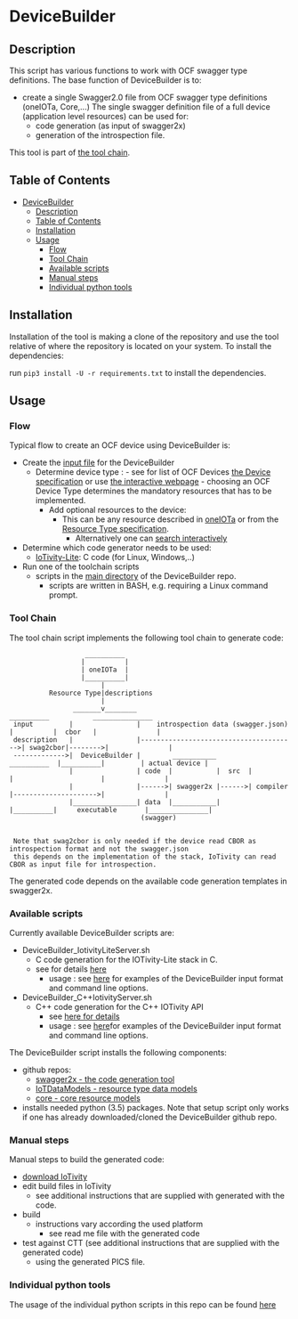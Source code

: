 # DeviceBuilder

## Description

This script has various functions to work with OCF swagger type definitions.
The base function of DeviceBuilder is to:

- create a single Swagger2.0 file from OCF swagger type definitions (oneIOTa, Core,...)
The single swagger definition file of a full device (application level resources) can be used for:
  - code generation (as input of swagger2x)
  - generation of the introspection file.

This tool is part of [the tool chain](#tool-chain).

## Table of Contents
- [DeviceBuilder](#devicebuilder)
  - [Description](#description)
  - [Table of Contents](#table-of-contents)
  - [Installation](#installation)
  - [Usage](#usage)
    - [Flow](#flow)
    - [Tool Chain](#tool-chain)
    - [Available scripts](#available-scripts)
    - [Manual steps](#manual-steps)
    - [Individual python tools](#individual-python-tools)
  
## Installation

Installation of the tool is making a clone of the repository and
use the tool relative of where the repository is located on your system.
To install the dependencies:

run ```pip3 install -U -r requirements.txt``` to install the dependencies.

## Usage

### Flow

Typical flow to create an OCF device using DeviceBuilder is:

- Create the [input file](/DeviceBuilder/DeviceBuilderInputFormat-file-examples) for the DeviceBuilder
  - Determine device type :
        - see for list of OCF Devices [the Device specification](https://openconnectivity.org/specs/OCF_Device_Specification.pdf) or use [the interactive webpage](https://openconnectivityfoundation.github.io/devicemodels/docs/index.html)
        - choosing an OCF Device Type determines the mandatory resources that has to be implemented.
    - Add optional resources to the device:
      - This can be any resource described in [oneIOTa](https://www.oneiota.org) or from the [Resource Type specification](https://openconnectivity.org/specs/OCF_Resource_Type_Specification.pdf).
        - Alternatively one can [search interactively](https://openconnectivityfoundation.github.io/devicemodels/docs/resource.html)
- Determine which code generator needs to be used:
  - [IoTivity-Lite](www.iotivity.org): C code (for Linux, Windows,..)
- Run one of the toolchain scripts
  - scripts in the [main directory](https://github.com/openconnectivityfoundation/DeviceBuilder) of the DeviceBuilder repo.
    - scripts are written in BASH, e.g. requiring a Linux command prompt.

### Tool Chain

The tool chain script implements the following tool chain to generate code:

                       __________
                      |          |
                      | oneIOTa  |
                      |__________|
                           |
              Resource Type|descriptions
                           |
                    _______v________                                          __________           _______________
     input         |                |    introspection data (swagger.json)   |          |  cbor   |               |
     description   |                |--------------------------------------->| swag2cbor|-------->|               |
     ------------->|  DeviceBuilder |        ___________         __________  |__________|         | actual device |
                   |                | code  |           |  src  |          |                      |               |
                   |                |------>| swagger2x |------>| compiler |--------------------->|               |
                   |________________| data  |___________|       |__________|     executable       |_______________|
                                     (swagger)
                                       
                                      
     Note that swag2cbor is only needed if the device read CBOR as introspection format and not the swagger.json
     this depends on the implementation of the stack, IoTivity can read CBOR as input file for introspection.

The generated code depends on the available code generation templates in swagger2x.

### Available scripts 

Currently available DeviceBuilder scripts are:

- DeviceBuilder_IotivityLiteServer.sh
  - C code generation for the IOTivity-Lite stack in C.
  - see for details [here](swagger2x/src/templates/IOTivity-lite)
    - usage :
        see  [here](DeviceBuilder/DeviceBuilderInputFormat-file-examples/readme.md) for examples of the DeviceBuilder input format and command line options.
- DeviceBuilder_C++IotivityServer.sh
  - C++ code generation for the C++ IOTivity API
    - see [here for details](https://github.com/openconnectivityfoundation/swagger2x/tree/master/src/templates/C%2B%2BIotivityServer)
    - usage :
        see [here](DeviceBuilder/DeviceBuilderInputFormat-file-examples/readme.md)for examples of the DeviceBuilder input format and command line options.

 The DeviceBuilder script installs the following components:

- github repos:
  - [swagger2x - the code generation tool](/swagger2x)
  - [IoTDataModels - resource type data models](https://github.com/openconnectivityfoundation/IoTDataModels)
  - [core - core resource models](https://github.com/openconnectivityfoundation/core)
- installs needed python (3.5) packages.
 Note that setup script only works if one has already downloaded/cloned the DeviceBuilder github repo.

### Manual steps

Manual steps to build the generated code:

- [download IoTivity](https://www.iotivity.org/documentation)
- edit build files in IoTivity
  - see additional instructions that are supplied with generated with the code.
- build
  - instructions vary according the used platform
    - see read me file with the generated code
- test against CTT (see additional instructions that are supplied with the generated code)
  - using the generated PICS file.

### Individual python tools

The usage of the individual python scripts in this repo can be found [here](/DeviceBuilder/individual_tools)


